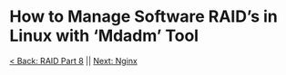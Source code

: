 # How to Manage Software RAID’s in Linux with ‘Mdadm’ Tool



[< Back: RAID Part 8](https://github.com/sxcdennis/Linux-Guides/blob/master/Raid%20Part8.md "RAID Part 8") ||  [Next: Nginx](https://github.com/sxcdennis/Linux-Guides/blob/master/nginx.md "nginx")
